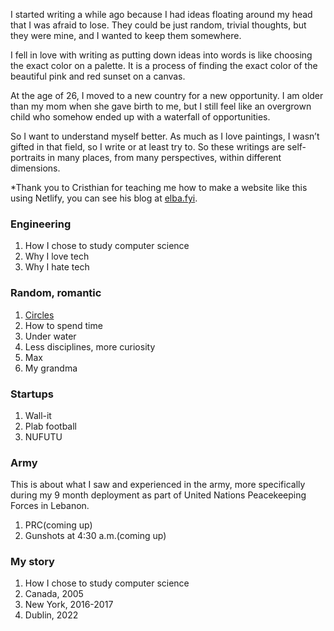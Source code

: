 I started writing a while ago because I had ideas floating around my head that I was afraid to lose. They could be just random, trivial thoughts, but they were mine, and I wanted to keep them somewhere. 

I fell in love with writing as putting down ideas into words is like choosing the exact color on a palette. It is a process of finding the exact color of the beautiful pink and red sunset on a canvas.

At the age of 26, I moved to a new country for a new opportunity. I am older than my mom when she gave birth to me, but I still feel like an overgrown child who somehow ended up with a waterfall of opportunities. 

So I want to understand myself better. As much as I love paintings, I wasn’t gifted in that field, so I write or at least try to. So these writings are self-portraits in many places, from many perspectives, within different dimensions.

*Thank you to Cristhian for teaching me how to make a website like this using Netlify, you can see his blog at [elba.fyi](https://www.elba.fyi/).

### Engineering
1. How I chose to study computer science
2. Why I love tech
3. Why I hate tech

### Random, romantic
1. [Circles](/blog?post=circles)
2. How to spend time
3. Under water
4. Less disciplines, more curiosity
5. Max
6. My grandma



### Startups
1. Wall-it
2. Plab football
3. NUFUTU

### Army
This is about what I saw and experienced in the army, more specifically during my 9 month deployment as part of United Nations Peacekeeping Forces in Lebanon.

1. PRC(coming up)
2. Gunshots at 4:30 a.m.(coming up)

### My story

1. How I chose to study computer science
2. Canada, 2005
3. New York, 2016-2017
4. Dublin, 2022
